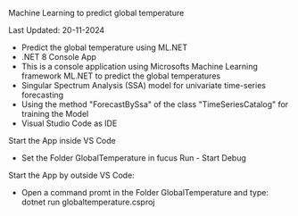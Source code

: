 Machine Learning to predict global temperature

Last Updated: 20-11-2024

- Predict the global temperature using ML.NET
- .NET 8 Console App 
- This is a console application using Microsofts Machine Learning framework ML.NET to predict the global temperatures
- Singular Spectrum Analysis (SSA) model for univariate time-series forecasting
- Using the method "ForecastBySsa" of the class "TimeSeriesCatalog" for training the Model 
- Visual Studio Code as IDE

Start the App inside VS Code

- Set the Folder GlobalTemperature in fucus Run - Start Debug

Start the App by outside VS Code:

- Open a command promt in the Folder GlobalTemperature and type: dotnet run globaltemperature.csproj



